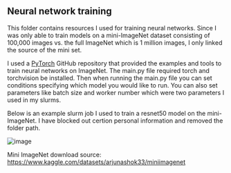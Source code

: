 ## Neural network training

This folder contains resources I used for training neural networks. Since I was only able to train models on a mini-ImageNet dataset consisting of 100,000 images vs. the full ImageNet which is 1 million images, I only linked the source of the mini set. 

I used a [PyTorch](https://github.com/pytorch/examples/tree/main/imagenet) GitHub repository that provided the examples and tools to train neural networks on ImageNet. The main.py file required torch and torchvision be installed. Then when running the main.py file you can set conditions specifying which model you would like to run. You can also set parameters like batch size and worker number which were two parameters I used in my slurms. 

Below is an example slurm job I used to train a resnet50 model on the mini-ImageNet. I have blocked out certion personal information and removed the folder path. 

![image](https://user-images.githubusercontent.com/64801054/234148909-0aac73fc-517a-41bc-90d7-b39553c84da5.png)


Mini ImageNet download source: https://www.kaggle.com/datasets/arjunashok33/miniimagenet
